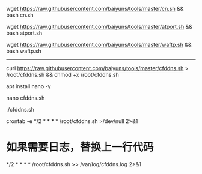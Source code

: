  wget https://raw.githubusercontent.com/baiyuns/tools/master/cn.sh && bash cn.sh

 wget https://raw.githubusercontent.com/baiyuns/tools/master/atport.sh && bash atport.sh

  wget https://raw.githubusercontent.com/baiyuns/tools/master/waftp.sh && bash waftp.sh

------------------------------
curl https://raw.githubusercontent.com/baiyuns/tools/master/cfddns.sh > /root/cfddns.sh && chmod +x /root/cfddns.sh

apt install nano -y

nano cfddns.sh

./cfddns.sh

crontab -e
*/2 * * * * /root/cfddns.sh >/dev/null 2>&1

# 如果需要日志，替换上一行代码
*/2 * * * * /root/cfddns.sh >> /var/log/cfddns.log 2>&1
